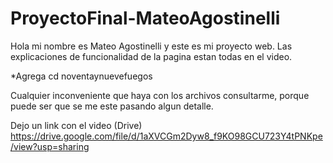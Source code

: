 # ProyectoFinal-MateoAgostinelli

Hola mi nombre es Mateo Agostinelli y este es mi proyecto web. Las explicaciones de funcionalidad de la pagina estan todas en el video.

*Agrega cd noventaynuevefuegos


Cualquier inconveniente que haya con los archivos consultarme, porque puede ser que se me este pasando algun detalle.

Dejo un link con el video (Drive)
https://drive.google.com/file/d/1aXVCGm2Dyw8_f9KO98GCU723Y4tPNKpe/view?usp=sharing
